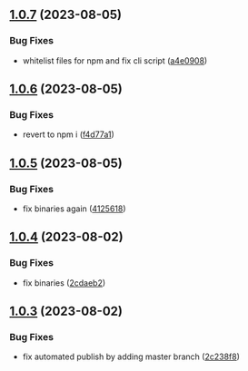 ## [1.0.7](https://github.com/dgabrielm/create-vite-react-ts-app/compare/v1.0.6...v1.0.7) (2023-08-05)


### Bug Fixes

* whitelist files for npm and fix cli script ([a4e0908](https://github.com/dgabrielm/create-vite-react-ts-app/commit/a4e0908e373595992f0a67abc439a7f5bd69b2cf))



## [1.0.6](https://github.com/dgabrielm/create-vite-react-ts-app/compare/v1.0.5...v1.0.6) (2023-08-05)


### Bug Fixes

* revert to npm i ([f4d77a1](https://github.com/dgabrielm/create-vite-react-ts-app/commit/f4d77a1a3f2934544c9f7faa2b1117a0a64a036e))



## [1.0.5](https://github.com/dgabrielm/create-vite-react-ts-app/compare/v1.0.4...v1.0.5) (2023-08-05)


### Bug Fixes

* fix binaries again ([4125618](https://github.com/dgabrielm/create-vite-react-ts-app/commit/4125618d4fd7704d4800b6fadf066ed3f91040a6))



## [1.0.4](https://github.com/dgabrielm/create-vite-react-ts-app/compare/v1.0.3...v1.0.4) (2023-08-02)


### Bug Fixes

* fix binaries ([2cdaeb2](https://github.com/dgabrielm/create-vite-react-ts-app/commit/2cdaeb2a666da8971c2efc75c284b0ad959d9bc3))



## [1.0.3](https://github.com/dgabrielm/create-vite-react-ts-app/compare/v1.0.2...v1.0.3) (2023-08-02)


### Bug Fixes

* fix automated publish by adding master branch ([2c238f8](https://github.com/dgabrielm/create-vite-react-ts-app/commit/2c238f8a298a23d4a564c7a25666eb2645958a1b))



